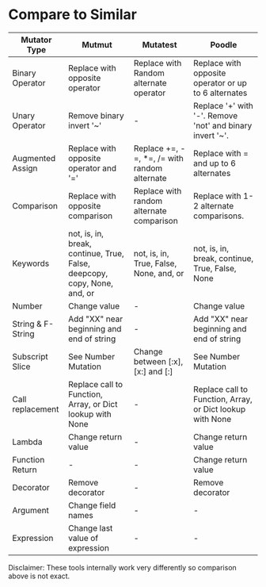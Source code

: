 # Compare to Similar

| Mutator Type | Mutmut | Mutatest | Poodle |
| ------------ | ------ | -------- | ------ |
| Binary Operator | Replace with opposite operator | Replace with Random alternate operator | Replace with opposite operator or up to 6 alternates |
| Unary Operator | Remove binary invert '~' | - | Replace '+' with '-'.  Remove 'not' and binary invert '~'. | 
| Augmented Assign | Replace with opposite operator and '=' | Replace +=, -=, *=, /= with random alternate | Replace with = and up to 6 alternates |
| Comparison | Replace with opposite comparison | Replace with random alternate comparison | Replace with 1-2 alternate comparisons. |
| Keywords | not, is, in, break, continue, True, False, deepcopy, copy, None, and, or | not, is, in, True, False, None, and, or | not, is, in, break, continue, True, False, None |
| Number | Change value | - | Change value |
| String & F-String | Add "XX" near beginning and end of string | - | Add "XX" near beginning and end of string |
| Subscript Slice | See Number Mutation | Change between [:x], [x:] and [:] | See Number Mutation |
| Call replacement | Replace call to Function, Array, or Dict lookup with None | - | Replace call to Function, Array, or Dict lookup with None |
| Lambda | Change return value | - | Change return value |
| Function Return | - | - | Change return value |
| Decorator | Remove decorator | - | Remove decorator |
| Argument | Change field names | - | - |
| Expression | Change last value of expression | - | - |

Disclaimer: These tools internally work very differently so comparison above is not exact.